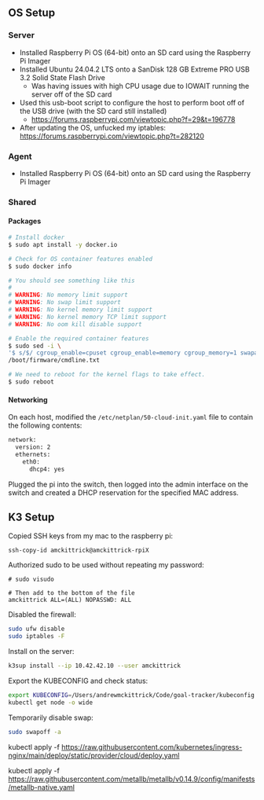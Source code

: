 ## OS Setup

### Server
* Installed Raspberry Pi OS (64-bit) onto an SD card using the Raspberry Pi Imager
* Installed Ubuntu 24.04.2 LTS onto a SanDisk 128 GB Extreme PRO USB 3.2 Solid State Flash Drive
    * Was having issues with high CPU usage due to IOWAIT running the server off of the SD card
* Used this usb-boot script to configure the host to perform boot off of the USB drive (with the SD card still installed)
    * https://forums.raspberrypi.com/viewtopic.php?f=29&t=196778
* After updating the OS, unfucked my iptables: https://forums.raspberrypi.com/viewtopic.php?t=282120

### Agent
* Installed Raspberry Pi OS (64-bit) onto an SD card using the Raspberry Pi Imager

### Shared

#### Packages
```bash
# Install docker
$ sudo apt install -y docker.io

# Check for OS container features enabled
$ sudo docker info

# You should see something like this
#
# WARNING: No memory limit support
# WARNING: No swap limit support
# WARNING: No kernel memory limit support
# WARNING: No kernel memory TCP limit support
# WARNING: No oom kill disable support

# Enable the required container features
$ sudo sed -i \
'$ s/$/ cgroup_enable=cpuset cgroup_enable=memory cgroup_memory=1 swapaccount=1/' \
/boot/firmware/cmdline.txt

# We need to reboot for the kernel flags to take effect.
$ sudo reboot
```

#### Networking
On each host, modified the `/etc/netplan/50-cloud-init.yaml` file to contain the following contents:

```bash
network:
  version: 2
  ethernets:
    eth0:
      dhcp4: yes
```

Plugged the pi into the switch, then logged into the admin interface on the switch and created a DHCP reservation for the specified MAC address.

## K3 Setup
Copied SSH keys from my mac to the raspberry pi:
```
ssh-copy-id amckittrick@amckittrick-rpiX
```

Authorized sudo to be used without repeating my password:
```
# sudo visudo

# Then add to the bottom of the file
amckittrick ALL=(ALL) NOPASSWD: ALL
```

Disabled the firewall:
```bash
sudo ufw disable
sudo iptables -F
```

Install on the server:
```bash
k3sup install --ip 10.42.42.10 --user amckittrick
```

Export the KUBECONFIG and check status:
```bash
export KUBECONFIG=/Users/andrewmckittrick/Code/goal-tracker/kubeconfig
kubectl get node -o wide
```

Temporarily disable swap:

```bash
sudo swapoff -a
```

kubectl apply -f https://raw.githubusercontent.com/kubernetes/ingress-nginx/main/deploy/static/provider/cloud/deploy.yaml

kubectl apply -f https://raw.githubusercontent.com/metallb/metallb/v0.14.9/config/manifests/metallb-native.yaml